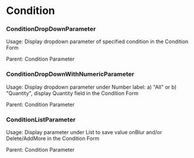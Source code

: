 # Condition

### ConditionDropDownParameter

Usage: Display dropdown parameter of specified condition in the Condition Form

Parent: Condition Parameter

### ConditionDropDownWithNumericParameter

Usage: Display dropdown parameter under Number label: a\) "All" or b\) "Quantity", display Quantity field in the Condition Form

Parent: Condition Parameter

### ConditionListParameter

Usage: Display parameter under List to save value onBlur and/or Delete/AddMore in the Condition Form

Parent: Condition Parameter

